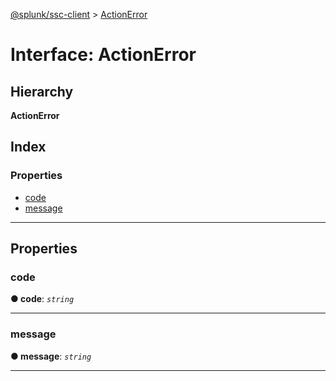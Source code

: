 [@splunk/ssc-client](../README.md) > [ActionError](../interfaces/actionerror.md)

# Interface: ActionError

## Hierarchy

**ActionError**

## Index

### Properties

* [code](actionerror.md#code)
* [message](actionerror.md#message)

---

## Properties

<a id="code"></a>

###  code

**● code**: *`string`*

___
<a id="message"></a>

###  message

**● message**: *`string`*

___

